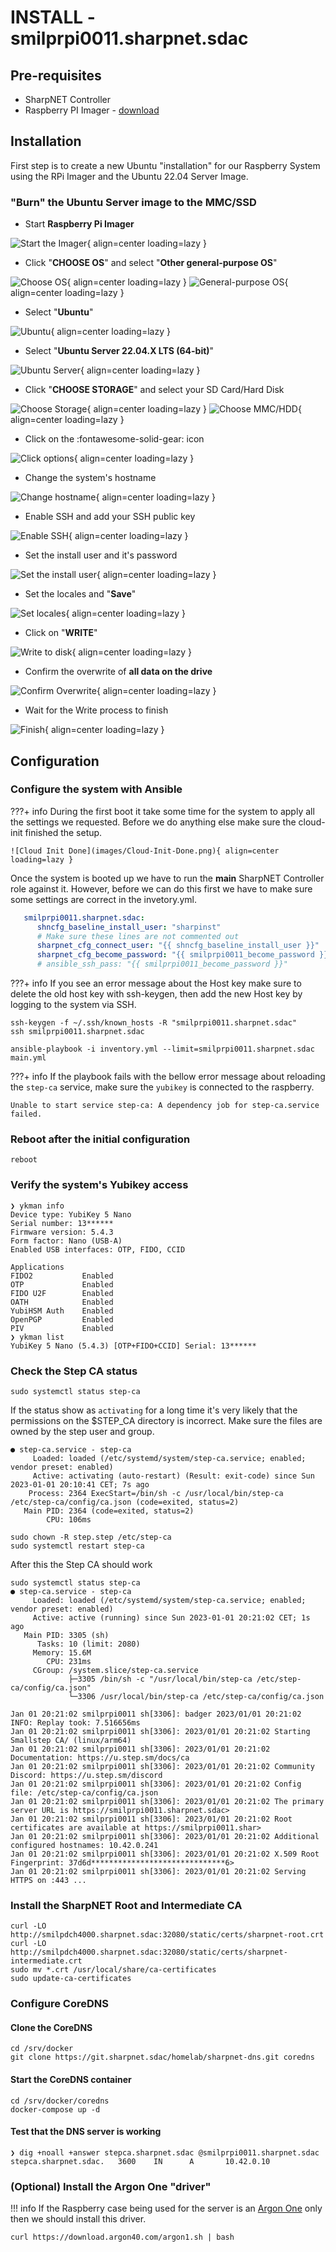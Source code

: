 # INSTALL - smilprpi0011.sharpnet.sdac

## Pre-requisites

- SharpNET Controller
- Raspberry PI Imager - [download](https://www.raspberrypi.com/software/)

## Installation

First step is to create a new Ubuntu "installation" for our Raspberry System using the RPi Imager and the Ubuntu 22.04 Server Image.

### "Burn" the Ubuntu Server image to the MMC/SSD

- Start **Raspberry Pi Imager**

![Start the Imager](images/RPI-Imager/Start%20RPI%20Imager.png){ align=center loading=lazy }

- Click "**CHOOSE OS**" and select "**Other general-purpose OS**"

![Choose OS](images/RPI-Imager/RPi-Image-011.png){ align=center loading=lazy }
![General-purpose OS](images/RPI-Imager/RPi-Image-014.png){ align=center loading=lazy }

- Select "**Ubuntu**"

![Ubuntu](images/RPI-Imager/RPi-Image-013.png){ align=center loading=lazy }

- Select "**Ubuntu Server 22.04.X LTS (64-bit)**"

![Ubuntu Server](images/RPI-Imager/RPi-Image-012.png){ align=center loading=lazy }

- Click "**CHOOSE STORAGE**" and select your SD Card/Hard Disk

![Choose Storage](images/RPI-Imager/RPi-Image-010.png){ align=center loading=lazy }
![Choose MMC/HDD](images/RPI-Imager/RPi-Image-009.png){ align=center loading=lazy }

- Click on the :fontawesome-solid-gear: icon

![Click options](images/RPI-Imager/RPi-Image-001.png){ align=center loading=lazy }

- Change the system's hostname

![Change hostname](images/RPI-Imager/RPi-Image-008.png){ align=center loading=lazy }

- Enable SSH and add your SSH public key

![Enable SSH](images/RPI-Imager/RPi-Image-005.png){ align=center loading=lazy }

- Set the install user and it's password

![Set the install user](images/RPI-Imager/RPi-Image-007.png){ align=center loading=lazy }

- Set the locales and "**Save**"

![Set locales](images/RPI-Imager/RPi-Image-006.png){ align=center loading=lazy }

- Click on "**WRITE**"

![Write to disk](images/RPI-Imager/RPi-Image-002.png){ align=center loading=lazy }

- Confirm the overwrite of **all data on the drive**

![Confirm Overwrite](images/RPI-Imager/RPi-Image-004.png){ align=center loading=lazy }

- Wait for the Write process to finish

![Finish](images/RPI-Imager/RPi-Image-000.png){ align=center loading=lazy }

## Configuration

### Configure the system with Ansible

???+ info
    During the first boot it take some time for the system to apply all the settings we requested. Before we do anything else make sure the cloud-init finished the setup.

    ![Cloud Init Done](images/Cloud-Init-Done.png){ align=center loading=lazy }

Once the system is booted up we have to run the **main** SharpNET Controller role against it. However, before we can do this first we have to make sure some settings are correct in the invetory.yml.

```yaml title="${controller}/inventory.yml" hl_lines="4 5"
   smilprpi0011.sharpnet.sdac:
      shncfg_baseline_install_user: "sharpinst"
      # Make sure these lines are not commented out
      sharpnet_cfg_connect_user: "{{ shncfg_baseline_install_user }}"
      sharpnet_cfg_become_password: "{{ smilprpi0011_become_password }}"
      # ansible_ssh_pass: "{{ smilprpi0011_become_password }}"
```

???+ info
    If you see an error message about the Host key make sure to delete the old host key with ssh-keygen, then add the new Host key by logging to the system via SSH.
```shell
ssh-keygen -f ~/.ssh/known_hosts -R "smilprpi0011.sharpnet.sdac"
ssh smilprpi0011.sharpnet.sdac
```

```shell
ansible-playbook -i inventory.yml --limit=smilprpi0011.sharpnet.sdac main.yml
```

<div id="rpi-fail-asciinema" style="z-index: 1; position: relative; max-width: 100%;"></div>

???+ info
    If the playbook fails with the bellow error message about reloading the `step-ca` service, make sure the `yubikey` is connected to the raspberry.
```shell
Unable to start service step-ca: A dependency job for step-ca.service failed.
```

<div id="rpi-success-asciinema" style="z-index: 1; position: relative; max-width: 100%;"></div>

### Reboot after the initial configuration

```shell
reboot
```

### Verify the system's Yubikey access

```shell
❯ ykman info
Device type: YubiKey 5 Nano
Serial number: 13******
Firmware version: 5.4.3
Form factor: Nano (USB-A)
Enabled USB interfaces: OTP, FIDO, CCID

Applications
FIDO2           Enabled
OTP             Enabled
FIDO U2F        Enabled
OATH            Enabled
YubiHSM Auth    Enabled
OpenPGP         Enabled
PIV             Enabled
❯ ykman list
YubiKey 5 Nano (5.4.3) [OTP+FIDO+CCID] Serial: 13******
```

### Check the Step CA status

```shell
sudo systemctl status step-ca
```

If the status show as `activating` for a long time it's very likely that the permissions on the $STEP_CA directory is incorrect. Make sure the files are owned by the step user and group.

```shell hl_lines="2"
● step-ca.service - step-ca
     Loaded: loaded (/etc/systemd/system/step-ca.service; enabled; vendor preset: enabled)
     Active: activating (auto-restart) (Result: exit-code) since Sun 2023-01-01 20:10:41 CET; 7s ago
    Process: 2364 ExecStart=/bin/sh -c /usr/local/bin/step-ca /etc/step-ca/config/ca.json (code=exited, status=2)
   Main PID: 2364 (code=exited, status=2)
        CPU: 106ms
```

```shell
sudo chown -R step.step /etc/step-ca
sudo systemctl restart step-ca
```

After this the Step CA should work

```shell
sudo systemctl status step-ca
● step-ca.service - step-ca
     Loaded: loaded (/etc/systemd/system/step-ca.service; enabled; vendor preset: enabled)
     Active: active (running) since Sun 2023-01-01 20:21:02 CET; 1s ago
   Main PID: 3305 (sh)
      Tasks: 10 (limit: 2080)
     Memory: 15.6M
        CPU: 231ms
     CGroup: /system.slice/step-ca.service
             ├─3305 /bin/sh -c "/usr/local/bin/step-ca /etc/step-ca/config/ca.json"
             └─3306 /usr/local/bin/step-ca /etc/step-ca/config/ca.json

Jan 01 20:21:02 smilprpi0011 sh[3306]: badger 2023/01/01 20:21:02 INFO: Replay took: 7.516656ms
Jan 01 20:21:02 smilprpi0011 sh[3306]: 2023/01/01 20:21:02 Starting Smallstep CA/ (linux/arm64)
Jan 01 20:21:02 smilprpi0011 sh[3306]: 2023/01/01 20:21:02 Documentation: https://u.step.sm/docs/ca
Jan 01 20:21:02 smilprpi0011 sh[3306]: 2023/01/01 20:21:02 Community Discord: https://u.step.sm/discord
Jan 01 20:21:02 smilprpi0011 sh[3306]: 2023/01/01 20:21:02 Config file: /etc/step-ca/config/ca.json
Jan 01 20:21:02 smilprpi0011 sh[3306]: 2023/01/01 20:21:02 The primary server URL is https://smilprpi0011.sharpnet.sdac>
Jan 01 20:21:02 smilprpi0011 sh[3306]: 2023/01/01 20:21:02 Root certificates are available at https://smilprpi0011.shar>
Jan 01 20:21:02 smilprpi0011 sh[3306]: 2023/01/01 20:21:02 Additional configured hostnames: 10.42.0.241
Jan 01 20:21:02 smilprpi0011 sh[3306]: 2023/01/01 20:21:02 X.509 Root Fingerprint: 37d6d******************************6>
Jan 01 20:21:02 smilprpi0011 sh[3306]: 2023/01/01 20:21:02 Serving HTTPS on :443 ...
```

### Install the SharpNET Root and Intermediate CA

```shell
curl -LO http://smilpdch4000.sharpnet.sdac:32080/static/certs/sharpnet-root.crt
curl -LO http://smilpdch4000.sharpnet.sdac:32080/static/certs/sharpnet-intermediate.crt
sudo mv *.crt /usr/local/share/ca-certificates
sudo update-ca-certificates
```

### Configure CoreDNS

#### Clone the CoreDNS

```shell
cd /srv/docker
git clone https://git.sharpnet.sdac/homelab/sharpnet-dns.git coredns
```

#### Start the CoreDNS container

```shell
cd /srv/docker/coredns
docker-compose up -d
```

#### Test that the DNS server is working

```shell
❯ dig +noall +answer stepca.sharpnet.sdac @smilprpi0011.sharpnet.sdac
stepca.sharpnet.sdac.   3600    IN      A       10.42.0.10
```

### (Optional) Install the Argon One "driver"

!!! info
    If the Raspberry case being used for the server is an [Argon One](https://www.argon40.com/products/argon-one-m-2-case-for-raspberry-pi-4) only then we should install this driver.

```shell
curl https://download.argon40.com/argon1.sh | bash
```

<script>
  window.onload = function(){
    AsciinemaPlayer.create('/sharpnet-docs/images/asciinema/rpi0011-fail.cast', document.getElementById('rpi-fail-asciinema'), {
        poster: 'npt:1:23',
        rows: 10
    });
    AsciinemaPlayer.create('/sharpnet-docs/images/asciinema/rpi0011-success.cast', document.getElementById('rpi-success-asciinema'), {
        poster: 'npt:1:23',
        rows: 10
    });
}
</script>